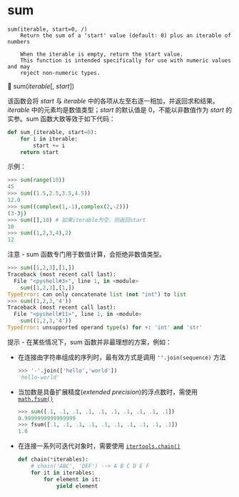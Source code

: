 # sum

```
sum(iterable, start=0, /)
    Return the sum of a 'start' value (default: 0) plus an iterable of numbers
    
    When the iterable is empty, return the start value.
    This function is intended specifically for use with numeric values and may
    reject non-numeric types.
```

🔨 sum(*iterable*[, *start*])

该函数会将 *start* 与 *iterable* 中的各项从左至右逐一相加，并返回求和结果。*iterable* 中的元素均是数值类型；*start* 的默认值是 0，不能以非数值作为 *start* 的实参。sum 函数大致等效于如下代码：

```python
def sum_(iterable, start=0):
    for i in iterable:
        start += i
    return start
```

示例：

```python
>>> sum(range(10))
45
>>> sum((1.5,2.5,3.5,4.5))
12.0
>>> sum((complex(1,-1),complex(2,-2)))
(3-3j)
>>> sum([],10) # 如果iterable为空，则返回start
10
>>> sum((1,2,3,4),2)
12
```

注意 - sum 函数专门用于数值计算，会拒绝非数值类型。

```python
>>> sum([1,2,3],[1,])
Traceback (most recent call last):
  File "<pyshell#3>", line 1, in <module>
    sum([1,2,3],[1,])
TypeError: can only concatenate list (not "int") to list
>>> sum((1,2,3,'4'))
Traceback (most recent call last):
  File "<pyshell#11>", line 1, in <module>
    sum((1,2,3,'4'))
TypeError: unsupported operand type(s) for +: 'int' and 'str'
```

提示 - 在某些情况下，sum 函数并非最理想的方案，例如：

- 在连接由字符串组成的序列时，最有效方式是调用 `''.join(sequence)` 方法

  ```python
  >>> '-'.join(['hello','world'])
  'hello-world'
  ```

- 当加数是具备扩展精度(*extended precision*)的浮点数时，需使用 [`math.fsum()`](https://docs.python.org/3.7/library/math.html#math.fsum) 

  ```python
  >>> sum([.1, .1, .1, .1, .1, .1, .1, .1, .1, .1])
  0.9999999999999999
  >>> fsum([.1, .1, .1, .1, .1, .1, .1, .1, .1, .1])
  1.0
  ```

- 在连接一系列可迭代对象时，需要使用 [`itertools.chain()`](https://docs.python.org/3.7/library/itertools.html#itertools.chain)

  ```python
  def chain(*iterables):
      # chain('ABC', 'DEF') --> A B C D E F
      for it in iterables:
          for element in it:
              yield element
  ```


